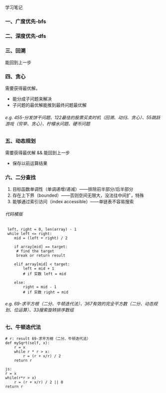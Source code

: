 学习笔记

### 一、广度优先-bfs

### 二、深度优先-dfs


### 三、回溯
能回到上一步

### 四、贪心
需要获得最优解。
- 能分成子问题来解决
- 子问题的最优解能推到最终问题最优解

###### e.g. 455-分发饼干问题、122最佳的股票买卖时机（回溯、动归、贪心）、55跳跃游戏（穷举、贪心）、柠檬水问题、硬币问题

### 五、动态规划
需要获得最优解 && 能回到上一步
- 保存以前运算结果

### 六、二分查找
1. 目标函数单调性（单调递增/递减）——排除前半部分/后半部分
2. 存在上下界（bounded）——否则空间无限大，没法往中间扩，特殊
3. 能够通过索引访问（index accessible）——单链表不容易搜索

###### 代码模版
```
 left, right = 0, len(array) - 1
 while left <= right:
 	mid = (left + right) / 2

 	if array[mid] == target:
 	 # find the target
 	 break or return result

 	elif array[mid] < target:
 		left = mid + 1
 		# if 实数 left = mid

 	else:
 		right = mid - 1
 		# if 实数 right = mid

```
###### e.g. 69-求平方根（二分、牛顿迭代法）、367有效的完全平方数（二分、动态规划、位运算）、33搜索旋转排序数组

### 七、牛顿迭代法

```
# r: result 69-求平方根（二分、牛顿迭代法）
def mySqrt(self, x):
	r = x
	while r * r > x:
		r = (r + x/r) / 2
	return r

js:
r = x
while(r*r > x)
	r = (r + x/r) / 2 || 0
return r
```